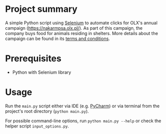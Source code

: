 # Project summary

A simple Python script using [Selenium](https://www.selenium.dev/) to automate clicks for OLX's annual
campaign (https://nakarmpsa.olx.pl/).
As part of this campaign, the company buys food for animals residing in shelters.
More details about the campaign can be found in its [terms and conditions](https://nakarmpsa.olx.pl/regulamin/).

# Prerequisites

* Python with Selenium library

# Usage

Run the `main.py` script either via IDE (e.g. [PyCharm](https://www.jetbrains.com/pycharm/)) or via terminal from the
project's root directory (`python main.py`).

For possible command-line options, run `python main.py --help` or check the helper script `input_options.py`.